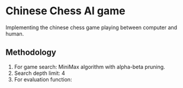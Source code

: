 # Chinese Chess AI game
Implementing the chinese chess game playing between computer and human.

## Methodology
1. For game search:  MiniMax algorithm with alpha-beta pruning. 
2. Search depth limit: 4
3. For evaluation function:

